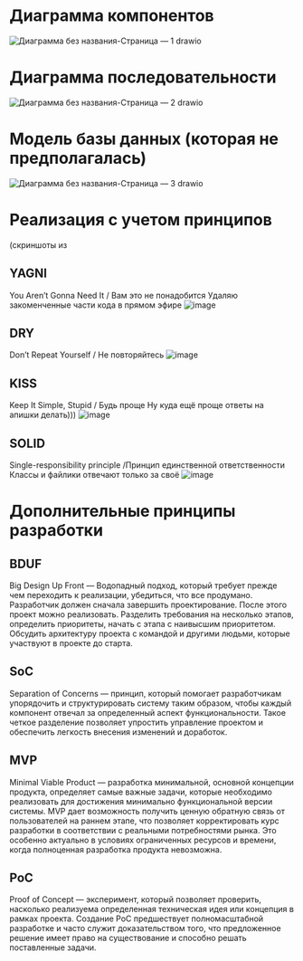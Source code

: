 # Диаграмма компонентов
![Диаграмма без названия-Страница — 1 drawio](https://github.com/AlvaroFironze/HSE-SoftwareArchitecture/assets/85906595/4a7b9f17-c530-4b86-83fd-fcfe680b5996)

# Диаграмма последовательности
![Диаграмма без названия-Страница — 2 drawio](https://github.com/AlvaroFironze/HSE-SoftwareArchitecture/assets/85906595/015e7456-135b-4f4e-b448-6690b7276648)

# Модель базы данных (которая не предполагалась)
![Диаграмма без названия-Страница — 3 drawio](https://github.com/AlvaroFironze/HSE-SoftwareArchitecture/assets/85906595/64bee4d0-71d1-4ee6-a7d3-a0f91d232bf0)

# Реализация с учетом принципов
(скриншоты из 
## YAGNI
You Aren’t Gonna Need It / Вам это не понадобится
Удаляю закоменченные части кода в прямом эфире
![image](https://github.com/AlvaroFironze/HSE-SoftwareArchitecture/assets/85906595/820b0182-37e2-4df3-9f41-3ba580cb823e)

## DRY
Don’t Repeat Yourself / Не повторяйтесь
![image](https://github.com/AlvaroFironze/HSE-SoftwareArchitecture/assets/85906595/60aaf046-1998-4633-9c2c-a0e9ed4cbe8d)

## KISS
Keep It Simple, Stupid / Будь проще
Ну куда ещё проще ответы на апишки делать)))
![image](https://github.com/AlvaroFironze/HSE-SoftwareArchitecture/assets/85906595/1e4da685-4c55-4c3a-8c93-d2366fc0906c)

## SOLID
Single-responsibility principle /Принцип единственной ответственности
Классы и файлики отвечают только за своё
![image](https://github.com/AlvaroFironze/HSE-SoftwareArchitecture/assets/85906595/7839116a-4456-4e0d-8a37-5371d2d0e7ac)


# Дополнительные принципы разработки
## BDUF
Big Design Up Front — Водопадный подход, который требует прежде чем переходить к реализации, убедиться, что все продумано. Разработчик должен сначала завершить проектирование. После этого проект можно реализовать. Разделить требования на несколько этапов, определить приоритеты, начать с этапа с наивысшим приоритетом. Обсудить архитектуру проекта с командой и другими людьми, которые участвуют в проекте до старта.

## SoC
Separation of Concerns — принцип, который помогает разработчикам упорядочить и структурировать систему таким образом, чтобы каждый компонент отвечал за определенный аспект функциональности. Такое четкое разделение позволяет упростить управление проектом и обеспечить легкость внесения изменений и доработок.

## MVP
Minimal Viable Product — разработка минимальной, основной концепции продукта, определяет самые важные задачи, которые необходимо реализовать для достижения минимально функциональной версии системы. MVP дает возможность получить ценную обратную связь от пользователей на раннем этапе, что позволяет корректировать курс разработки в соответствии с реальными потребностями рынка. Это особенно актуально в условиях ограниченных ресурсов и времени, когда полноценная разработка продукта невозможна.

## PoC
Proof of Concept — эксперимент, который позволяет проверить, насколько реализуема определенная техническая идея или концепция в рамках проекта. Создание PoC предшествует полномасштабной разработке и часто служит доказательством того, что предложенное решение имеет право на существование и способно решать поставленные задачи.
